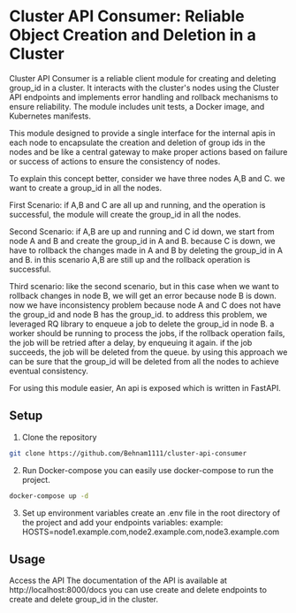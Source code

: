 # Cluster API Consumer: Reliable Object Creation and Deletion in a Cluster

Cluster API Consumer is a reliable client module for creating and deleting group_id in a cluster. It interacts with the cluster's nodes using the Cluster API endpoints and implements error handling and rollback mechanisms to ensure reliability. The module includes unit tests, a Docker image, and Kubernetes manifests.

This module designed to provide a single interface for the internal apis in each node to encapsulate the creation and deletion of group ids in the nodes and be like a central gateway to make proper actions based on failure or success of actions to ensure the consistency of nodes.

To explain this concept better, consider we have three nodes A,B and C. we want to create a group_id in all the nodes.

First Scenario: if A,B and C are all up and running, and the operation is successful, the module will create the group_id in all the nodes.

Second Scenario: if A,B are up and running and C id down, we start from node A and B and create the group_id in A and B. because C is down, we have to rollback the changes made in A and B by deleting the group_id in A and B.
in this scenario A,B are still up and the rollback operation is successful.

Third scenario: like the second scenario, but in this case when we want to rollback changes in node B, we will get an error because node B is down. now we have inconsistency problem because node A and C does not have the group_id and node B has the group_id. to address this problem, we leveraged RQ library to enqueue a job to delete the group_id in node B. a worker should be running to process the jobs, if the rollback operation fails, the job will be retried after a delay, by enqueuing it again. if the job succeeds, the job will be deleted from the queue. by using this approach we can be sure that the group_id will be deleted from all the nodes to achieve eventual consistency.

For using this module easier, An api is exposed which is written in FastAPI.

## Setup

1. Clone the repository

```bash
git clone https://github.com/Behnam1111/cluster-api-consumer
```

2. Run Docker-compose
you can easily use docker-compose to run the project.
```bash
docker-compose up -d
```

3. Set up environment variables
    create an .env file in the root directory of the project and add your endpoints variables:
    example:
     HOSTS=node1.example.com,node2.example.com,node3.example.com

## Usage
Access the API
The documentation of the API is available at http://localhost:8000/docs
you can use create and delete endpoints to create and delete group_id in the cluster.


